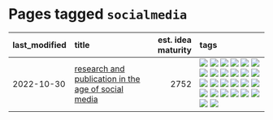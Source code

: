 # Pages tagged `socialmedia`

|last_modified|title|est. idea maturity|tags
|:---|:---|---:|:---|
|2022-10-30|[research and publication in the age of social media](../research-and-social.md)|2752|[![](https://img.shields.io/badge/tag-arxiv-c4c41f)](../tags/arxiv.md) [![](https://img.shields.io/badge/tag-citation-53417a)](../tags/citation.md) [![](https://img.shields.io/badge/tag-corrections-92ab1c)](../tags/corrections.md) [![](https://img.shields.io/badge/tag-credit-12f6d5)](../tags/credit.md) [![](https://img.shields.io/badge/tag-curation-48fb29)](../tags/curation.md) [![](https://img.shields.io/badge/tag-discoverability-4db4d2)](../tags/discoverability.md) [![](https://img.shields.io/badge/tag-discussion-12eec5)](../tags/discussion.md) [![](https://img.shields.io/badge/tag-feed-ea1833)](../tags/feed.md) [![](https://img.shields.io/badge/tag-git-f14da)](../tags/git.md) [![](https://img.shields.io/badge/tag-github-1043a5)](../tags/github.md) [![](https://img.shields.io/badge/tag-historyofscience-35b163)](../tags/historyofscience.md) [![](https://img.shields.io/badge/tag-mastodon-c4fb38)](../tags/mastodon.md) [![](https://img.shields.io/badge/tag-openreview-1eefac)](../tags/openreview.md) [![](https://img.shields.io/badge/tag-paperswithcode-3f9741)](../tags/paperswithcode.md) [![](https://img.shields.io/badge/tag-platform-c6963e)](../tags/platform.md) [![](https://img.shields.io/badge/tag-publication-4a3565)](../tags/publication.md) [![](https://img.shields.io/badge/tag-reproducibility-6013c8)](../tags/reproducibility.md) [![](https://img.shields.io/badge/tag-research-e3be61)](../tags/research.md) [![](https://img.shields.io/badge/tag-retractions-e9b626)](../tags/retractions.md) [![](https://img.shields.io/badge/tag-search-1614f8)](../tags/search.md) [![](https://img.shields.io/badge/tag-socialmedia-82d6e)](../tags/socialmedia.md) [![](https://img.shields.io/badge/tag-stackoverflow-752fd7)](../tags/stackoverflow.md) [![](https://img.shields.io/badge/tag-subscription-9c3a4a)](../tags/subscription.md) [![](https://img.shields.io/badge/tag-transparency-2b1421)](../tags/transparency.md) [![](https://img.shields.io/badge/tag-twitter-dad82b)](../tags/twitter.md) [![](https://img.shields.io/badge/tag-validation-35d420)](../tags/validation.md)|